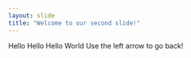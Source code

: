 ```yaml
---
layout: slide
title: "Welcome to our second slide!"
---
```

Hello Hello Hello World
Use the left arrow to go back!
